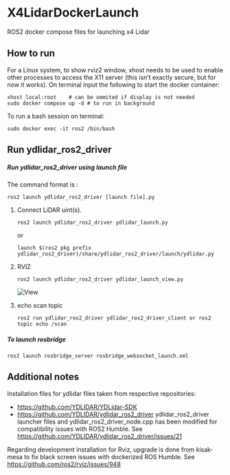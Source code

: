 # X4LidarDockerLaunch
ROS2 docker compose files for launching x4 Lidar

## How to run
For a Linux system, to show rviz2 window, xhost needs to be used to enable other processes to access the X11 server (this isn’t exactly secure, but for now it works). On terminal input the following to start the docker container:
```
xhost local:root	# can be ommited if display is not needed
sudo docker compose up -d # to run in background
```
To run a bash session on terminal:
```
sudo docker exec -it ros2 /bin/bash
```


## Run ydlidar_ros2_driver
##### Run ydlidar_ros2_driver using launch file

The command format is : 

 `ros2 launch ydlidar_ros2_driver [launch file].py`

1. Connect LiDAR uint(s).
   ```
   ros2 launch ydlidar_ros2_driver ydlidar_launch.py 
   ```
   or 

   ```
   launch $(ros2 pkg prefix ydlidar_ros2_driver)/share/ydlidar_ros2_driver/launch/ydlidar.py 
   ```
2. RVIZ 
   ```
   ros2 launch ydlidar_ros2_driver ydlidar_launch_view.py 
   ```
    ![View](images/view.png  "View")

3. echo scan topic
   ```
   ros2 run ydlidar_ros2_driver ydlidar_ros2_driver_client or ros2 topic echo /scan
   ```

##### To launch rosbridge
```
ros2 launch rosbridge_server rosbridge_websocket_launch.xml
```

## Additional notes
Installation files for ydlidar files taken from respective repositories:
- https://github.com/YDLIDAR/YDLidar-SDK
- https://github.com/YDLIDAR/ydlidar_ros2_driver 
ydlidar_ros2_driver launcher files and ydlidar_ros2_driver_node.cpp has been modified for compatibility issues with ROS2 Humble. See https://github.com/YDLIDAR/ydlidar_ros2_driver/issues/21  
  
Regarding development installation for Rviz, upgrade is done from kisak-mesa to fix black screen issues with dockerized ROS Humble. See https://github.com/ros2/rviz/issues/948
